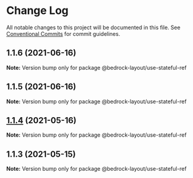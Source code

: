 # Change Log

All notable changes to this project will be documented in this file.
See [Conventional Commits](https://conventionalcommits.org) for commit guidelines.

## 1.1.6 (2021-06-16)

**Note:** Version bump only for package @bedrock-layout/use-stateful-ref





## 1.1.5 (2021-06-16)

**Note:** Version bump only for package @bedrock-layout/use-stateful-ref





## [1.1.4](https://github.com/Bedrock-Layouts/Bedrock/compare/@bedrock-layout/use-stateful-ref@1.1.3...@bedrock-layout/use-stateful-ref@1.1.4) (2021-05-16)

**Note:** Version bump only for package @bedrock-layout/use-stateful-ref





## 1.1.3 (2021-05-15)

**Note:** Version bump only for package @bedrock-layout/use-stateful-ref
